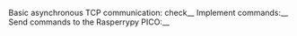 Basic asynchronous TCP communication: check__
Implement commands:__
Send commands to the Rasperrypy PICO:__

